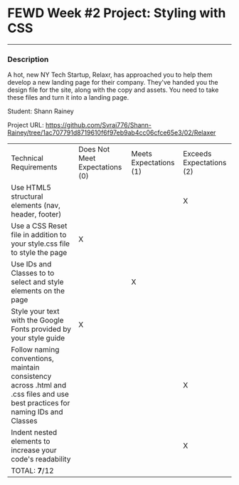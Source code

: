 # FEWD Week #2 Project: Styling with CSS

---


### Description


A hot, new NY Tech Startup, Relaxr, has approached you to help them develop a new landing page for their company. They've handed you the design file for the site, along with the copy and assets. You need to take these files and turn it into a landing page.

Student: Shann Rainey

Project URL: https://github.com/Svrai776/Shann-Rainey/tree/1ac707791d8719610f6f97eb9ab4cc06cfce65e3/02/Relaxer


|                                                                                                                               |                                |                        |                          |
|-------------------------------------------------------------------------------------------------------------------------------|--------------------------------|------------------------|--------------------------|
| Technical Requirements                                                                                                        | Does Not Meet Expectations (0) | Meets Expectations (1) | Exceeds Expectations (2) |
| Use HTML5 structural elements (nav, header, footer)                                                                           |                                |                        |                   X       |
| Use a CSS Reset file in addition to your style.css file to style the page                                                     |                    X            |                       |                          |
| Use IDs and Classes to to select and style elements on the page                                                               |                                |          X              |                          |
| Style your text with the Google Fonts provided by your style guide                                                            |        X                        |                        |                         |
| Follow naming conventions, maintain consistency across .html and .css files and use best practices for naming IDs and Classes |                                |                       |   X                       |
| Indent nested elements to increase your code's readability                                                                    |                                |                       |                X          |
| TOTAL: __7__/12                                                                                                              |                                |                        |                          |
